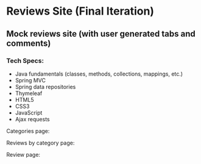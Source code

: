 # Reviews Site (Final Iteration)
## Mock reviews site (with user generated tabs and comments)
### Tech Specs:
<ul>
  <li>Java fundamentals (classes, methods, collections, mappings, etc.)</li>
  <li>Spring MVC</li>
  <li>Spring data repositories</li>
  <li>Thymeleaf</li>
  <li>HTML5</li>
  <li>CSS3</li>
  <li>JavaScript</li>
  <li>Ajax requests</li>
</ul>

Categories page: 

Reviews by category page:

Review page:
